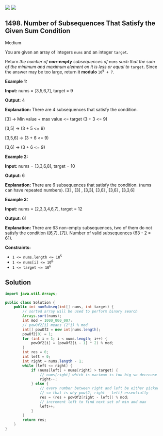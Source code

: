 [![](https://img.shields.io/github/stars/javadev/LeetCode-in-Java?label=Stars&style=flat-square)](https://github.com/javadev/LeetCode-in-Java)
[![](https://img.shields.io/github/forks/javadev/LeetCode-in-Java?label=Fork%20me%20on%20GitHub%20&style=flat-square)](https://github.com/javadev/LeetCode-in-Java/fork)

## 1498\. Number of Subsequences That Satisfy the Given Sum Condition

Medium

You are given an array of integers `nums` and an integer `target`.

Return _the number of **non-empty** subsequences of_ `nums` _such that the sum of the minimum and maximum element on it is less or equal to_ `target`. Since the answer may be too large, return it **modulo** <code>10<sup>9</sup> + 7</code>.

**Example 1:**

**Input:** nums = [3,5,6,7], target = 9

**Output:** 4

**Explanation:** There are 4 subsequences that satisfy the condition.

[3] -> Min value + max value <= target (3 + 3 <= 9)

[3,5] -> (3 + 5 <= 9)

[3,5,6] -> (3 + 6 <= 9)

[3,6] -> (3 + 6 <= 9)

**Example 2:**

**Input:** nums = [3,3,6,8], target = 10

**Output:** 6

**Explanation:** There are 6 subsequences that satisfy the condition. (nums can have repeated numbers). [3] , [3] , [3,3], [3,6] , [3,6] , [3,3,6]

**Example 3:**

**Input:** nums = [2,3,3,4,6,7], target = 12

**Output:** 61

**Explanation:** There are 63 non-empty subsequences, two of them do not satisfy the condition ([6,7], [7]). Number of valid subsequences (63 - 2 = 61).

**Constraints:**

*   <code>1 <= nums.length <= 10<sup>5</sup></code>
*   <code>1 <= nums[i] <= 10<sup>6</sup></code>
*   <code>1 <= target <= 10<sup>6</sup></code>

## Solution

```java
import java.util.Arrays;

public class Solution {
    public int numSubseq(int[] nums, int target) {
        // sorted array will be used to perform binary search
        Arrays.sort(nums);
        int mod = 1000_000_007;
        // powOf2[i] means (2^i) % mod
        int[] powOf2 = new int[nums.length];
        powOf2[0] = 1;
        for (int i = 1; i < nums.length; i++) {
            powOf2[i] = (powOf2[i - 1] * 2) % mod;
        }
        int res = 0;
        int left = 0;
        int right = nums.length - 1;
        while (left <= right) {
            if (nums[left] + nums[right] > target) {
                // nums[right] which is macimum is too big so decrease it
                right--;
            } else {
                // every number between right and left be either picked or not picked
                // so that is why pow(2, right - left) essentially
                res = (res + powOf2[right - left]) % mod;
                // increment left to find next set of min and max
                left++;
            }
        }
        return res;
    }
}
```